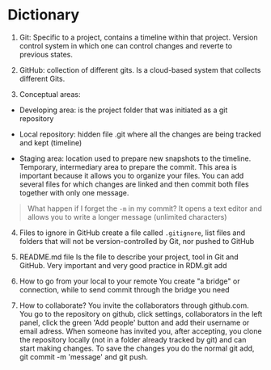 # Dictionary

1. Git: Specific to a project, contains a timeline within that project. Version control system in which one can control changes and reverte to previous states.

2. GitHub: collection of different gits. Is a cloud-based system that collects different Gits.

3. Conceptual areas: 
- Developing area: is the project folder that was initiated as a git repository

- Local repository: hidden file .git where all the changes are being tracked and kept (timeline)

- Staging area: location used to prepare new snapshots to the timeline. Temporary, intermediary area to prepare the commit. This area is important because it allows you to organize your files. You can add several files for which changes are linked and then commit both files together with only one message.

>What happen if I forget the `-m` in my commit?
It opens a text editor and allows you to write a longer message (unlimited characters)

4. Files to ignore in GitHub
create a file called `.gitignore`, list files and folders that will not be version-controlled by Git, nor pushed to GitHub

5. README.md file
Is the file to describe your project, tool in Git and GitHub. Very important and very good practice in RDM.git add

6. How to go from your local to your remote
You create "a bridge" or connection, while to send commit through the bridge you need 

7. How to collaborate?
You invite the collaborators through github.com. You go to the repository on github, click settings, collaborators in the left panel, click the green 'Add people' button and add their username or email adress.
When someone has invited you, after accepting, you clone the repository locally (not in a folder already tracked by git) and can start making changes. To save the changes you do the normal git add, git commit -m 'message' and git push.